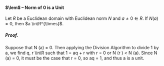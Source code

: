 #### $\lem$ – Norm of 0 is a Unit
Let $R$ be a Euclidean domain with Euclidean norm $N$ and $a\neq 0 \in R$. If $N (a)=0$, then $a \in\R^{\times}$.

##### *Proof.*
Suppose that N (a) = 0. Then applying the Division Algorithm to divide 1 
by a, we find q, r \in\R such that 1 = aq + r with r = 0 or N (r ) < N (a). Since 
N (a) = 0, it must be the case that r = 0, so aq = 1, and thus a is a unit.